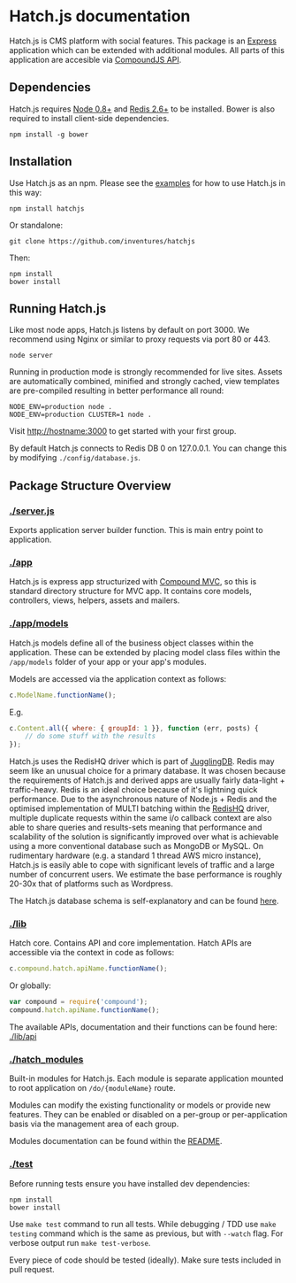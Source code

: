 # Hatch.js documentation

Hatch.js is CMS platform with social features. This package is an
[Express][express] application which can be extended with additional modules. All parts of
this application are accesible via [CompoundJS API][compound-api].

## Dependencies

Hatch.js requires [Node 0.8+][node] and [Redis 2.6+][redis] to be installed. Bower is also required to install client-side dependencies.

	npm install -g bower

## Installation

Use Hatch.js as an npm. Please see the [examples][examples] for how to use Hatch.js in this way:

	npm install hatchjs

Or standalone:

	git clone https://github.com/inventures/hatchjs

Then:

	npm install
	bower install

## Running Hatch.js

Like most node apps, Hatch.js listens by default on port 3000. We recommend using Nginx or similar to 
proxy requests via port 80 or 443.

	node server

Running in production mode is strongly recommended for live sites. Assets are automatically combined, minified and strongly cached, view templates are pre-compiled resulting in better performance all round:

	NODE_ENV=production node .
	NODE_ENV=production CLUSTER=1 node .

Visit [http://hostname:3000][localhost] to get started with your first group.

By default Hatch.js connects to Redis DB 0 on 127.0.0.1. You can change this by modifying `./config/database.js`.

## Package Structure Overview

### [./server.js](./server.js)

Exports application server builder function. This is main entry point to
application. 

### [./app][app]

Hatch.js is express app structurized with [Compound MVC][compound], so this is standard directory structure for MVC app. It contains core models, controllers, views, helpers, assets and mailers.

### [./app/models][models]

Hatch.js models define all of the business object classes within the application. These can be extended by placing model class files within the `/app/models` folder of your app or your app's modules.

Models are accessed via the application context as follows:

```JavaScript
c.ModelName.functionName();
```

E.g.

```JavaScript
c.Content.all({ where: { groupId: 1 }}, function (err, posts) { 
	// do some stuff with the results
});
```

Hatch.js uses the RedisHQ driver which is part of [JugglingDB][jugglingdb]. Redis may seem like an unusual choice for a primary database. It was chosen because the requirements of Hatch.js and derived apps are usually fairly data-light + traffic-heavy. Redis is an ideal choice because of it's lightning quick performance. Due to the asynchronous nature of Node.js + Redis and the optimised implementation of MULTI batching within the [RedisHQ][redishq] driver, multiple duplicate requests within the same i/o callback context are also able to share queries and results-sets meaning that performance and scalability of the solution is significantly improved over what is achievable using a more conventional database such as MongoDB or MySQL. On rudimentary hardware (e.g. a standard 1 thread AWS micro instance), Hatch.js is easily able to cope with significant levels of traffic and a large number of concurrent users. We estimate the base performance is roughly 20-30x that of platforms such as Wordpress.

The Hatch.js database schema is self-explanatory and can be found [here](./db/schema.js).

### [./lib][lib]

Hatch core. Contains API and core implementation. Hatch APIs are accessible via the context in code as follows:

```JavaScript
c.compound.hatch.apiName.functionName();
```
	
Or globally:

```JavaScript
var compound = require('compound');
compound.hatch.apiName.functionName();
```

The available APIs, documentation and their functions can be found here: [./lib/api][apis]

### [./hatch_modules][modules]

Built-in modules for Hatch.js. Each module is separate application mounted to root
application on `/do/{moduleName}` route.

Modules can modify the existing functionality or models or provide new features.
They can be enabled or disabled on a per-group or per-application basis via the
management area of each group.

Modules documentation can be found within the [README][modules-readme].

### [./test][tests]

Before running tests ensure you have installed dev dependencies:

    npm install
    bower install

Use `make test` command to run all tests. While debugging / TDD use `make
testing` command which is the same as previous, but with `--watch` flag. For
verbose output run `make test-verbose`.

Every piece of code should be tested (ideally). Make sure tests included in pull request.

[examples]: ./examples
[express]: http://expressjs.com/
[node]: http://nodejs.org/
[redis]: http://redis.io/
[compound]: https://github.com/1602/compound
[redishq]: https://github.com/jugglingdb/redis-hq-adapter
[jugglingdb]: http://jugglingdb.co/
[models]: /app/models
[apis]: /lib/api/index.js
[localhost]: http://localhost:3000
[tests]: ./test
[server.js]: ./server.js
[app]: ./app
[lib]: ./lib
[modules]: ./hatch_modules
[modules-readme]: ./hatch_modules/README.md
[pull]: ./README.md#11-make-pull-pulling-changes
[feature]: ./README.md#2-make-feature-working-on-feature
[pr]: ./README.md#3-make-pr-make-pull-request
[compound-api]: http://compoundjs.github.com/guides
